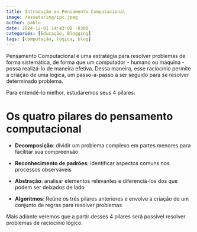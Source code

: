 ```yaml
---
title: Introdução ao Pensamento Computacional
image: /assets/img/ipc.jpeg
author: pablo
date: 2024-12-01 14:43:00 -0300
categories: [Educação, Blogging]
tags: [computação, lógica, blog]
---
```


Pensamento Computacional é uma estratégia para resolver problemas de forma sistemática, de forma que um computador - humano ou máquina - possa realizá-lo de maneira efetiva. Dessa maneira, esse raciocínio permite a criação de uma lógica, um passo-a-passo a ser seguido para se resolver determinado problema.

Para entendê-lo melhor, estudaremos seus 4 pilares:

# Os quatro pilares do pensamento computacional 

* **Decomposição**: dividir um problema complexo em partes menores para facilitar sua compreensão

* **Reconhecimento de padrões**: identificar aspectos comuns nos processos observáveis

* **Abstração**: analisar elementos relevantes e diferenciá-los dos que podem ser deixados de lado

* **Algoritmos**: Reúne os três pilares anteriores e envolve a criação de um conjunto de regras para resolver problemas

Mais adiante veremos que a partir desses 4 pilares será possível resolver problemas de raciocínio lógico.




